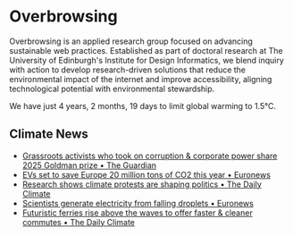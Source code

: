 # Overbrowsing

Overbrowsing is an applied research group focused on advancing sustainable web practices. Established as part of doctoral research at The University of Edinburgh's Institute for Design Informatics, we blend inquiry with action to develop research-driven solutions that reduce the environmental impact of the internet and improve accessibility, aligning technological potential with environmental stewardship.

<!-- clock-time -->
We have just 4 years, 2 months, 19 days to limit global warming to 1.5°C.
<!-- /clock-time -->

## Climate News
<!-- clock-news -->
- [Grassroots activists who took on corruption & corporate power share 2025 Goldman prize • The Guardian](https://www.theguardian.com/environment/2025/apr/21/goldman-environmental-prize-recognises-activists-fighting-corporate-power-and-political-corruption )
- [EVs set to save Europe 20 million tons of CO2 this year  • Euronews](https://www.euronews.com/green/2025/03/20/evs-set-to-save-europe-20-million-tonnes-of-co2-this-year-but-transport-remains-biggest-po#:~:text=One%20in%20five%20new%20cars,How%20did%20we%20get%20here%3F&text=A%20surge%20in%20the%20uptake,Transport%20%26%20Environment%20(T%26E). )
- [Research shows climate protests are shaping politics  • The Daily Climate](https://www.dailyclimate.org/climate-protests-may-shape-politics-more-than-you-think-2671800334.html )
- [Scientists generate electricity from falling droplets • Euronews](https://www.euronews.com/green/2025/04/17/clean-energy-from-rain-scientists-generate-electricity-from-falling-droplets )
- [Futuristic ferries rise above the waves to offer faster & cleaner commutes • The Daily Climate](https://www.dailyclimate.org/futuristic-ferries-rise-above-the-waves-to-offer-faster-cleaner-commutes-2671789778.html )
<!-- /clock-news -->
